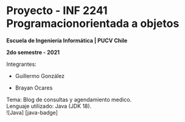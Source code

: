 # Proyecto - INF 2241 Programacionorientada a objetos

****Escuela de Ingeniería Informática | PUCV Chile****

****2do semestre - 2021****

Integrantes:


* Guillermo González

* Brayan Ocares

Tema: Blog de consultas y agendamiento medico.<br />
Lenguaje utilizado: Java (JDK 18).<br />
![Java] [java-badge]


